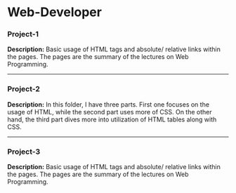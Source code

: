 # Web-Developer

### Project-1
**Description:** Basic usage of HTML tags and absolute/ relative links within the pages. The pages are the summary of the lectures on Web Programming.
___
### Project-2
**Description:** In this folder, I have three parts. First one focuses on the usage of HTML, while the second part uses more of CSS. On the other hand, the third part dives more into utilization of HTML tables along with CSS.
___
### Project-3
**Description:** Basic usage of HTML tags and absolute/ relative links within the pages. The pages are the summary of the lectures on Web Programming.

